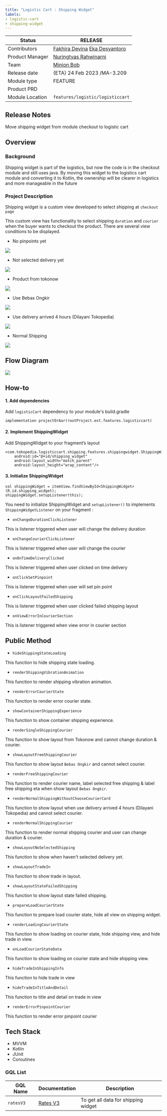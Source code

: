 ```yaml
---
title: "Logistic Cart : Shipping Widget"
labels:
- logistic-cart
- shipping-widget
---
```


<!--left header table-->
| **Status**      | ​<!--start status:GREEN-->RELEASE<!--end status-->                                                                                                                                                              |
|-----------------|-----------------------------------------------------------------------------------------------------------------------------------------------------------------------------------------------------------------|
| Contributors    | ​[Fakhira Devina](https://tokopedia.atlassian.net/wiki/people/61077e53b704b40068e80a8e?ref=confluence) ​[Eka Desyantoro](https://tokopedia.atlassian.net/wiki/people/6283196bd9ddcc006e9c7a85?ref=confluence) ​ |
| Product Manager | [Nuringtyas Rahwinarni](https://tokopedia.atlassian.net/wiki/people/5f58b98ed2c77e0075ac9865?ref=confluence)                                                                                                    |
| Team            | [Minion Bob](https://tokopedia.atlassian.net/people/team/2373d8a6-1afc-4f2a-aa7a-63855c273051)                                                                                                                  |
| Release date    | (ETA) ​24 Feb 2023 / ​<!--start status:GREY-->MA-3.209<!--end status-->                                                                                                                                         |
| Module type     | ​<!--start status:YELLOW-->FEATURE<!--end status-->                                                                                                                                                             |
| Product PRD     |                                                                                                                                                                                                                 |
| Module Location | `features/logistic/logisticcart`                                                                                                                                                                                |

<!--toc-->
  
## Release Notes

<!--start expand:24 Feb 2023 (MA-3.209)-->
Move shipping widget from module checkout to logistic cart
<!--end expand-->

## Overview

### Background

Shipping widget is part of the logistics, but now the code is in the checkout module and still uses java. By moving this widget to the logistics cart module and converting it to Kotlin, the ownership will be clearer in logistics and more manageable in the future

### Project Description

Shipping widget is a custom view developed to select shipping at `checkout page`

This custom view has functionality to select shipping `duration` and `courier` when the buyer wants to checkout the product. There are several view conditions to be displayed.  


- No pinpoints yet

![](../res/shippingwidget/no_pinpoint.png)
- Not selected delivery yet

![](../res/shippingwidget/no_selected_delivery.png)

- Product from tokonow

![](../res/shippingwidget/tokonow.png)

- Use Bebas Ongkir

![](../res/shippingwidget/bebas_ongkir.png)

- Use delivery arrived 4 hours (Dilayani Tokopedia)

![](../res/shippingwidget/dilayani_tokopedia.png)

- Normal Shipping

![](../res/shippingwidget/normal_shipping.png)

## Flow Diagram

![](../res/shippingwidget/shipping_widget_checkout_drawio.png)

## How-to

#### 1. Add dependencies

Add `logisticCart` dependency to your module's build.gradle



```
implementation projectOrAar(rootProject.ext.features.logisticcart)
```

#### 2. Implement ShippingWidget

Add ShippingWidget to your fragment’s layout



```
<com.tokopedia.logisticcart.shipping.features.shippingwidget.ShippingWidget
    android:id="@+id/shipping_widget"
    android:layout_width="match_parent"
    android:layout_height="wrap_content"/>
```

#### 3. Initialize ShippingWidget



```
val shippingWidget = itemView.findViewById<ShippingWidget>(R.id.shipping_widget);
shippingWidget.setupListener(this);
```

You need to initialize ShippingWidget and `setupListener()` to implements `ShippingWidgetListener` on your fragment : 

- `onChangeDurationClickListener`

This is listener triggered when user will change the delivery duration

- `onChangeCourierClickListener`

This is listener triggered when user will change the courier

- `onOnTimeDeliveryClicked`

This is listener triggered when user clicked on time delivery

- `onClickSetPinpoint`

This is listener triggered when user will set pin point

- `onClickLayoutFailedShipping`

This is listener triggered when user clicked failed shipping layout

- `onViewErrorInCourierSection`

This is listener triggered when view error in courier section

## Public Method

- `hideShippingStateLoading`

This function to hide shipping state loading.

- `renderShippingVibrationAnimation`

This function to render shipping vibration animation.

- `renderErrorCourierState`

This function to render error courier state.

- `showContainerShippingExperience`

This function to show container shipping experience.

- `renderSingleShippingCourier`

This function to show layout from Tokonow and cannot change duration & courier.

- `showLayoutFreeShippingCourier`

This function to show layout `Bebas Ongkir` and cannot select courier.

- `renderFreeShippingCourier`

This function to render courier name, label selected free shipping & label free shipping eta when show layout `Bebas Ongkir`.

- `renderNormalShippingWithoutChooseCourierCard`

This function to show layout when use delivery arrived 4 hours (Dilayani Tokopedia) and cannot select courier.

- `renderNormalShippingCourier`

This function to render normal shipping courier and user can change duration & courier.

- `showLayoutNoSelectedShipping`

This function to show when haven't selected delivery yet.

- `showLayoutTradeIn`

This function to show trade in layout.

- `showLayoutStateFailedShipping`

This function to show layout state failed shipping.

- `prepareLoadCourierState`

This function to prepare load courier state, hide all view on shipping widget.

- `renderLoadingCourierState`

This function to show loading on courier state, hide shipping view, and hide trade in view.

- `onLoadCourierStateData`

This function to show loading on courier state and hide shipping view.

- `hideTradeInShippingInfo`

This function to hide trade in view

- `hideTradeInTitleAndDetail`

This function to title and detail on trade in view

- `renderErrorPinpointCourier`

This function to render error pinpoint courier

## Tech Stack

- MVVM
- Kotlin
- JUnit
- Coroutines

### GQL List



| **GQL Name** | **Documentation** | **Description** |
| --- | --- | --- |
| `ratesV3` | ​[Rates V3](https://tokopedia.atlassian.net/wiki/spaces/LG/pages/567279712/Rates+V3)  | To get all data for shipping widget |